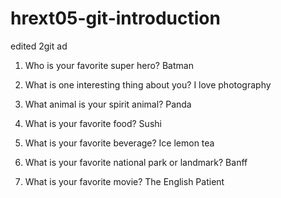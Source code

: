 # hrext05-git-introduction
edited 2git ad

1. Who is your favorite super hero?
 Batman

2. What is one interesting thing about you?
 I love photography

3. What animal is your spirit animal?
 Panda

4. What is your favorite food?
 Sushi

5. What is your favorite beverage?
 Ice lemon tea

6. What is your favorite national park or landmark?
 Banff

7. What is your favorite movie?
 The English Patient
